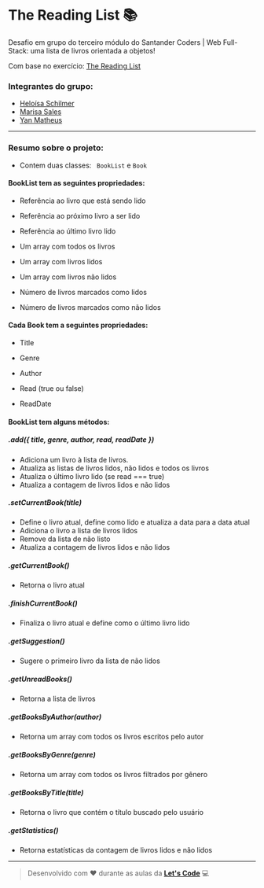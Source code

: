 # The Reading List :books:

Desafio em grupo do terceiro módulo do Santander Coders | Web Full-Stack: uma lista de livros orientada a objetos!

Com base no exercício: [The Reading List](https://github.com/gSchool/JS-Intro-OOP-Exercises)

### Integrantes do grupo:

- [Heloísa Schilmer](https://github.com/BluedHat)
- [Marisa Sales](https://github.com/marisasales)
- [Yan Matheus](https://github.com/yanvr)

---

### Resumo sobre o projeto:

- Contem duas classes: ``` BookList``` e ```Book```

#### BookList tem as seguintes propriedades:

- Referência ao livro que está sendo lido
- Referência ao próximo livro a ser lido
- Referência ao último livro lido
- Um array com todos os livros
- Um array com livros lidos
- Um array com livros não lidos

- Número de livros marcados como lidos

- Número de livros marcados como não lidos

#### Cada Book tem a seguintes propriedades:

- Title

- Genre

- Author

- Read (true ou false)

- ReadDate

#### BookList tem alguns métodos:

##### .add({ *title*, *genre*, *author*, *read*, *readDate* })

- Adiciona um livro à lista de livros.
- Atualiza as listas de livros lidos, não lidos e todos os livros
- Atualiza o último livro lido (se read === true)
- Atualiza a contagem de livros lidos e não lidos

##### .setCurrentBook(*title*)

- Define o livro atual, define como lido e atualiza a data para a data atual
- Adiciona o livro a lista de livros lidos
- Remove da lista de não listo
- Atualiza a contagem de livros lidos e não lidos

##### .getCurrentBook()

- Retorna o livro atual

##### .finishCurrentBook()

- Finaliza o livro atual e define como o último livro lido

##### .getSuggestion()

- Sugere o primeiro livro da lista de não lidos

##### .getUnreadBooks()

- Retorna a lista de livros

##### .getBooksByAuthor(*author*)

- Retorna um array com todos os livros escritos pelo autor

##### .getBooksByGenre(*genre*)

- Retorna um array com todos os livros filtrados por gênero

##### .getBooksByTitle(*title*)

- Retorna o livro que contém o título buscado pelo usuário

##### .getStatistics()

- Retorna estatísticas da contagem de livros lidos e não lidos

---


> Desenvolvido com ❤️ durante as aulas da **[Let's Code](https://letscode.com.br/)** :computer:

